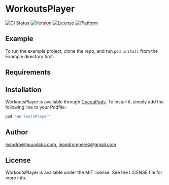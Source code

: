 # WorkoutsPlayer

[![CI Status](https://img.shields.io/travis/leandro@muuvlabs.com/WorkoutsPlayer.svg?style=flat)](https://travis-ci.org/leandro@muuvlabs.com/WorkoutsPlayer)
[![Version](https://img.shields.io/cocoapods/v/WorkoutsPlayer.svg?style=flat)](https://cocoapods.org/pods/WorkoutsPlayer)
[![License](https://img.shields.io/cocoapods/l/WorkoutsPlayer.svg?style=flat)](https://cocoapods.org/pods/WorkoutsPlayer)
[![Platform](https://img.shields.io/cocoapods/p/WorkoutsPlayer.svg?style=flat)](https://cocoapods.org/pods/WorkoutsPlayer)

## Example

To run the example project, clone the repo, and run `pod install` from the Example directory first.

## Requirements

## Installation

WorkoutsPlayer is available through [CocoaPods](https://cocoapods.org). To install
it, simply add the following line to your Podfile:

```ruby
pod 'WorkoutsPlayer'
```

## Author

leandro@muuvlabs.com, leandromperez@gmail.com

## License

WorkoutsPlayer is available under the MIT license. See the LICENSE file for more info.
